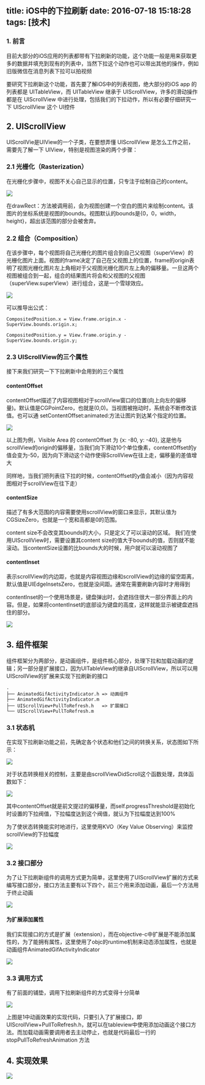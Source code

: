 title: iOS中的下拉刷新
date: 2016-07-18 15:18:28
tags: [技术]
---
### 1. 前言
目前大部分的iOS应用的列表都带有下拉刷新的功能，这个功能一般是用来获取更多的数据并填充到现有的列表中，当然下拉这个动作也可以带出其他的操作，例如旧版微信在消息列表下拉可以拍视频

要研究下拉刷新这个功能，首先要了解iOS中的列表视图，绝大部分的iOS app 的列表都是 UITableView，而 UITableView 继承于 UIScrollView，许多的滑动操作都是在 UIScrollView 中进行处理，包括我们的下拉动作，所以有必要仔细研究一下 UIScrollView 这个 UI控件

## 2. UIScrollView

UIScrollVie是UIView的一个子类，在要想弄懂 UIScrollView 是怎么工作之前，需要先了解一下 UIView，特别是视图渲染的两个步骤：

### 2.1 光栅化（Rasterization）
在光栅化步骤中，视图不关心自己显示的位置，只专注于绘制自己的content。

![](/resource/Pull-To-Refresh-1.png)

在drawRect：方法被调用前，会为视图创建一个空白的图片来绘制content。该图片的坐标系统是视图的bounds。视图默认的bounds是{0，0，width，height}，超出该范围的部分会被舍弃。

### 2.2 组合（Composition）
在该步骤中，每个视图将自己光栅化的图片组合到自己父视图（superView）的光栅化图片上面。视图的frame决定了自己在父视图上的位置，frame的origin表明了视图光栅化图片左上角相对于父视图光栅化图片左上角的偏移量。一旦这两个视图被组合到一起，组合的结果图片将会和父视图的父视图（superView.superView）进行组合，这是一个雪球效应。

![](/resource/Pull-To-Refresh-2.png)

可以推导出公式：

```
CompositedPosition.x = View.frame.origin.x - SuperView.bounds.origin.x;

CompositedPosition.y = View.frame.origin.y - SuperView.bounds.origin.y;
```

### 2.3 UIScrollView的三个属性

接下来我们研究一下下拉刷新中会用到的三个属性

#### contentOffset

contentOffset描述了内容视图相对于scrollView窗口的位置(向上向左的偏移量)。默认值是CGPointZero，也就是(0,0)。当视图被拖动时，系统会不断修改该值。也可以通 setContentOffset:animated:方法让图片到达某个指定的位置。

![](/resource/Pull-To-Refresh-3.png)

以上图为例，Visible Area 的 contentOffset 为 {x: -80, y: -40}, 这是他与scrollView的origin的偏移量，当我们向下滑动10个单位像素，contentOffset的y值会变为-50，因为向下滑动这个动作使得ScrollView在往上走，偏移量的差值增大

同样地，当我们把列表往下拉的时候，contentOffset的y值会减小（因为内容视图相对于scrollView在往下走）

#### contentSize

描述了有多大范围的内容需要使用scrollView的窗口来显示，其默认值为CGSizeZero，也就是一个宽和高都是0的范围。

content size不会改变其bounds的大小，只是定义了可以滚动的区域。 我们在使用UIScrollView时，需要设置其content size的值大于bounds的值，否则就不能滚动。当contentSize设置的比bounds大的时候，用户就可以滚动视图了

#### contentInset

表示scrollView的内边距，也就是内容视图边缘和scrollView的边缘的留空距离，默认值是UIEdgeInsetsZero，也就是没间距。通常在需要刷新内容时才用得到

contentInset的一个使用场景是，键盘弹出时，会遮挡住很大一部分界面上的内容。但是，如果将contentInset的底部设为键盘的高度，这样就能显示被键盘遮挡住的部分。

![](/resource/Pull-To-Refresh-4.png)

## 3. 组件框架

组件框架分为两部分，是动画组件，是组件核心部分，处理下拉和加载动画的逻辑；另一部分是扩展接口，因为UITableView的继承自UIScrollView，所以可以用UIScrollView的扩展来实现下拉刷新的接口

```
.
├── AnimatedGifActivityIndicator.h => 动画组件
├── AnimatedGifActivityIndicator.m
├── UIScrollView+PullToRefresh.h   => 扩展接口
└── UIScrollView+PullToRefresh.m
```


### 3.1 状态机

在实现下拉刷新功能之前，先确定各个状态和他们之间的转换关系，状态图如下所示：

![](/resource/Pull-To-Refresh-5.jpg)

对于状态转换相关的控制，主要是由scrollViewDidScroll这个函数处理，具体函数如下：

![](/resource/Pull-To-Refresh-6.jpg)

其中contentOffset就是前文提过的偏移量，而self.progressThreshold是初始化时设置的下拉阀值，下拉幅度达到这个阀值，就认为下拉幅度达到100%

为了使状态转换能实时地进行，这里使用KVO（Key Value Observing）来监控scrollView的下拉幅度

![](/resource/Pull-To-Refresh-7.jpg)

### 3.2 接口部分

为了让下拉刷新组件的调用方式更为简单，这里使用了UIScrollView扩展的方式来编写接口部分，接口方法主要有以下四个，前三个用来添加动画，最后一个方法用于终止动画

![](/resource/Pull-To-Refresh-8.jpg)

#### 为扩展添加属性

我们实现接口的方式是扩展（extension），而在objective-c中扩展是不能添加属性的，为了能拥有属性，这里使用了objc的runtime机制来动态添加属性，也就是动画组件AnimatedGifActivityIndicator

![](/resource/Pull-To-Refresh-9.jpg)

### 3.3 调用方式

有了前面的铺垫，调用下拉刷新组件的方式变得十分简单

![](/resource/Pull-To-Refresh-10.jpg)

上图是1中动画效果的实现代码，只要引入了扩展接口，即UIScrollView+PullToRefresh.h，就可以在tableview中使用添加动画这个接口方法。而加载动画需要调用者去主动停止，也就是代码最后一行的 stopPullToRefreshAnimation 方法

## 4. 实现效果

![](/resource/ptr.gif)




